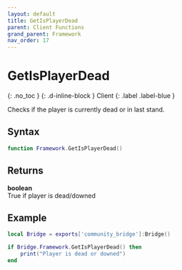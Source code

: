 ```yaml
---
layout: default
title: GetIsPlayerDead
parent: Client Functions
grand_parent: Framework
nav_order: 17
---
```


# GetIsPlayerDead
{: .no_toc }
{: .d-inline-block }
Client
{: .label .label-blue }

Checks if the player is currently dead or in last stand.

## Syntax

```lua
function Framework.GetIsPlayerDead()
```

## Returns

**boolean**  
True if player is dead/downed

## Example

```lua
local Bridge = exports['community_bridge']:Bridge()

if Bridge.Framework.GetIsPlayerDead() then
    print("Player is dead or downed")
end
```
